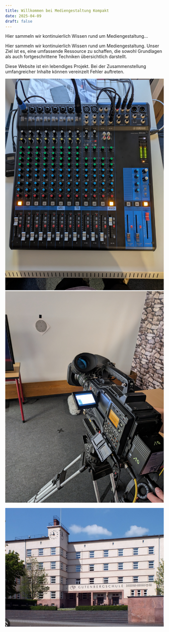 ```yaml
---
title: Willkommen bei Mediengestaltung Kompakt
date: 2025-04-09
draft: false
---
```


Hier sammeln wir kontinuierlich Wissen rund um Mediengestaltung...


Hier sammeln wir kontinuierlich Wissen rund um Mediengestaltung. Unser Ziel ist es, eine umfassende Ressource zu schaffen, die sowohl Grundlagen als auch fortgeschrittene Techniken übersichtlich darstellt.


Diese Website ist ein lebendiges Projekt. Bei der Zusammenstellung umfangreicher Inhalte können vereinzelt Fehler auftreten.


![PXL_20250131_153427836.jpg](/images/PXL_20250131_153427836.jpg)![PXL_20240606_120408172.jpg](/images/PXL_20240606_120408172.jpg)

![Screenshot 2025-03-22 141129.png](/images/Screenshot%202025-03-22%20141129.png)
